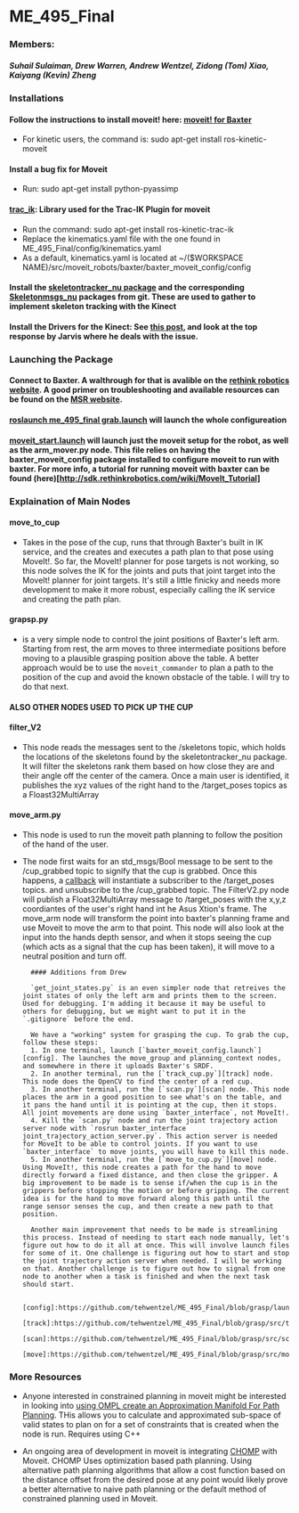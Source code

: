 # ME_495_Final

### Members: 
##### Suhail Sulaiman, Drew Warren, Andrew Wentzel, Zidong (Tom) Xiao, Kaiyang (Kevin) Zheng

### Installations

#### Follow the instructions to install moveit! here: [moveit! for Baxter](http://sdk.rethinkrobotics.com/wiki/MoveIt_Tutorial)
* For kinetic users, the command is: sudo apt-get install ros-kinetic-moveit

#### Install a bug fix for Moveit
* Run: sudo apt-get install python-pyassimp

#### [trac_ik](https://bitbucket.org/traclabs/trac_ik.git): Library used for the Trac-IK Plugin for moveit
* Run the command: sudo apt-get install ros-kinetic-trac-ik
* Replace the kinematics.yaml file with the one found in ME_495_Final/config/kinematics.yaml
* As a default, kinematics.yaml is located at ~/($WORKSPACE NAME)/src/moveit_robots/baxter/baxter_moveit_config/config

#### Install the [skeletontracker_nu package](https://github.com/NxRLab/skeletontracker_nu) and the corresponding [Skeletonmsgs_nu](https://github.com/NxRLab/skeletonmsgs_nu) packages from git.  These are used to gather to implement skeleton tracking with the Kinect

#### Install the Drivers for the Kinect: See [this post](https://answers.ros.org/question/109411/asus-xtion-problems-with-ubuntu-1204-running-ros-fuerte/), and look at the top response by Jarvis where he deals with the issue.

### Launching the Package

#### Connect to Baxter.  A walthrough for that is avalible on the [rethink robotics website](http://sdk.rethinkrobotics.com/wiki/Workstation_Setup). A good primer on troubleshooting and available resources can be found on the [MSR website](http://nu-msr.github.io/embedded-course-site/notes/16_baxter_introduction.html).

#### [roslaunch me_495_final grab.launch](https://github.com/tehwentzel/ME_495_Final/blob/master/launch/grab.launch) will launch the whole configureation

#### [moveit_start.launch](https://github.com/tehwentzel/ME_495_Final/blob/master/launch/baxter_moveit_config.launch) will launch just the moveit setup for the robot, as well as the arm_mover.py node.  This file relies on having the baxter_moveit_config package installed to configure moveit to run with baxter. For more info, a tutorial for running moveit with baxter can be found (here)[http://sdk.rethinkrobotics.com/wiki/MoveIt_Tutorial]

### Explaination of Main Nodes

#### move_to_cup
* Takes in the pose of the cup, runs that through Baxter's built in IK service, and the creates and executes a path plan to that pose using MoveIt!. So far, the MoveIt! planner for pose targets is not working, so this node solves the IK for the joints and puts that joint target into the MoveIt! planner for joint targets. It's still a little finicky and needs more development to make it more robust, especially calling the IK service and creating the path plan.

#### grapsp.py
* is a very simple node to control the joint positions of Baxter's left arm. Starting from rest, the arm moves to three intermediate positions before moving to a plausible grasping position above the table. A better approach would be to use the `moveit_commander` to plan a path to the position of the cup and avoid the known obstacle of the table. I will try to do that next.

#### ALSO OTHER NODES USED TO PICK UP THE CUP

#### filter_V2
* This node reads the messages sent to the /skeletons topic, which holds the locations of the skeletons found by the skeletontracker_nu package.  It will filter the skeletons rank them based on how close they are and their angle off the center of the camera.  Once a main user is identified, it publishes the xyz values of the right hand to the /target_poses topics as a Floast32MultiArray

#### move_arm.py
* This node is used to run the moveit path planning to follow the position of the hand of the user.
* The node first waits for an std_msgs/Bool message to be sent to the /cup_grabbed topic to signify that the cup is grabbed.  Once this happens, a [callback](https://github.com/tehwentzel/ME_495_Final/blob/386c071c6f99d2dd3017174a3459c69b87a42177/src/move_arm.py#L276) will instantiate a subscriber to the /target_poses topics. and unsubscribe to the /cup_grabbed topic.  The FilterV2.py node will publish a Float32MultiArray message to /target_poses with the x,y,z coordiantes of the user's right hand int he Asus Xtion's frame.  The move_arm node will transform the point into baxter's planning frame and use Moveit to move the arm to that point.  This node will also look at the input into the hands depth sensor, and when it stops seeing the cup (which acts as a signal that the cup has been taken), it will move to a neutral position and turn off.

        #### Additions from Drew

        `get_joint_states.py` is an even simpler node that retreives the joint states of only the left arm and prints them to the screen. Used for debugging. I'm adding it because it may be useful to others for debugging, but we might want to put it in the `.gitignore` before the end.

        We have a "working" system for grasping the cup. To grab the cup, follow these steps:
        1. In one terminal, launch [`baxter_moveit_config.launch`][config]. The launches the move_group and planning_context nodes, and somewhere in there it uploads Baxter's SRDF.
        2. In another terminal, run the [`track_cup.py`][track] node. This node does the OpenCV to find the center of a red cup.
        3. In another terminal, run the [`scan.py`][scan] node. This node places the arm in a good position to see what's on the table, and it pans the hand until it is pointing at the cup, then it stops. All joint movements are done using `baxter_interface`, not MoveIt!.
        4. Kill the `scan.py` node and run the joint trajectory action server node with `rosrun baxter_interface joint_trajectory_action_server.py`. This action server is needed for MoveIt to be able to control joints. If you want to use `baxter_interface` to move joints, you will have to kill this node.
        5. In another terminal, run the [`move_to_cup.py`][move] node. Using MoveIt!, this node creates a path for the hand to move directly forward a fixed distance, and then close the gripper. A big improvement to be made is to sense if/when the cup is in the grippers before stopping the motion or before gripping. The current idea is for the hand to move forward along this path until the range sensor senses the cup, and then create a new path to that position.

        Another main improvement that needs to be made is streamlining this process. Instead of needing to start each node manually, let's figure out how to do it all at once. This will involve launch files for some of it. One challenge is figuring out how to start and stop the joint trajectory action server when needed. I will be working on that. Another challenge is to figure out how to signal from one node to another when a task is finished and when the next task should start.

        [config]:https://github.com/tehwentzel/ME_495_Final/blob/grasp/launch/baxter_moveit_config.launch
        [track]:https://github.com/tehwentzel/ME_495_Final/blob/grasp/src/track_cup.py
        [scan]:https://github.com/tehwentzel/ME_495_Final/blob/grasp/src/scan.py
        [move]:https://github.com/tehwentzel/ME_495_Final/blob/grasp/src/move_to_cup.py

### More Resources

* Anyone interested in constrained planning in moveit might be interested in looking into [using OMPL create an Approximation Manifold For Path Planning](http://docs.ros.org/kinetic/api/moveit_tutorials/html/doc/constraints_approximation_database.html).  THis allows you to calculate and approximated sub-space of valid states to plan on for a set of constraints that is created when the node is run.  Requires using C++

* An ongoing area of development in moveit is integrating [CHOMP](http://docs.ros.org/kinetic/api/moveit_tutorials/html/doc/chomp_interface_tutorial.html) with Moveit.  CHOMP Uses optimization based path planning.  Using alternative path planning algorithms that allow a cost function based on the distance offset from the desired pose at any point would likely prove a better alternative to naive path planning or the default method of constrained planning used in Moveit.
